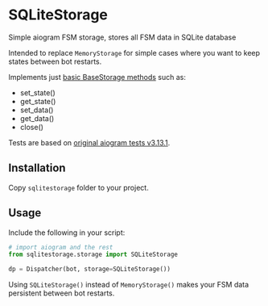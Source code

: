 # SQLiteStorage

Simple aiogram FSM storage, stores all FSM data in SQLite database

Intended to replace `MemoryStorage` for simple cases where you want to keep states between bot restarts.

Implements just [basic BaseStorage methods](https://docs.aiogram.dev/en/dev-3.x/dispatcher/finite_state_machine/storages.html#aiogram.fsm.storage.base.BaseStorage) such as:

- set_state()
- get_state()
- set_data()
- get_data()
- close()

Tests are based on [original aiogram tests v3.13.1](https://github.com/aiogram/aiogram/blob/v3.13.1/tests/test_contrib/test_fsm_storage/test_storage.py).

## Installation

Copy `sqlitestorage` folder to your project.

## Usage

Include the following in your script:

```python
# import aiogram and the rest
from sqlitestorage.storage import SQLiteStorage

dp = Dispatcher(bot, storage=SQLiteStorage())
```

Using `SQLiteStorage()` instead of `MemoryStorage()` makes your FSM data persistent between bot restarts.
